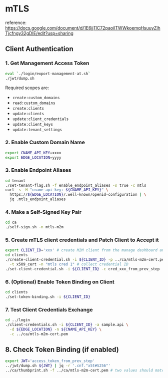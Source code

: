 # mTLS 

reference: https://docs.google.com/document/d/1E6jj11C72paoilTWWkoemqHsuuyZlhTjcfngy32gDIE/edit?usp=sharing

## Client Authentication 

### 1. Get Management Access Token
```bash
eval `./login/export-management-at.sh`
./jwt/dump.sh
```

Required scopes are:
* `create:custom_domains`
* `read:custom_domains`
* `create:clients`
* `update:clients`
* `update:client_credentials`
* `update:client_keys`
* `update:tenant_settings`


### 2. Enable Custom Domain Name
```bash
export CNAME_API_KEY=xxxx
export EDGE_LOCATION=yyyy
```

### 3. Enable Endpoint Aliases
```bash
cd tenant
./set-tenant-flag.sh -f enable_endpoint_aliases -s true -c mtls
curl -s -H "cname-api-key: ${CNAME_API_KEY}" \
  https://${EDGE_LOCATION}/.well-known/openid-configuration | \
  jq .mtls_endpoint_aliases 
```

### 4. Make a Self-Signed Key Pair
```bash
cd ca
./self-sign.sh -n mtls-m2m
```

### 5. Create mTLS client credentials and Patch Client to Accept it
```bash
export CLIENT_ID='xxx' # create M2M client from the manage dashboard and assign audience and scopes
cd clients
./create-client-credential.sh -i ${CLIENT_ID} -p ../ca/mtls-m2m-cert.pem \
  -t x509_cert -n "mtls cred 1" # collect credential ID
./set-client-credential.sh -i ${CLIENT_ID} -c cred_xxx_from_prev_step  -t self_signed_tls_client_auth
```

### 6. (Optional) Enable Token Binding on Client
```bash
cd clients
./set-token-binding.sh -i ${CLIENT_ID}
```

### 7. Test Client Credentials Exchange
```bash
cd ../login
./client-credentials.sh -i ${CLIENT_ID} -a sample.api \
  -d ${EDGE_LOCATION} -n ${CNAME_API_KEY} \
  -c ../ca/mtls-m2m-cert.pem
```

## 8. Check Token Binding (if enabled)
```bash
export JWT='access_token_from_prev_step'
../jwt/dump.sh ${JWT} | jq -r '.cnf."x5t#S256"' 
../ca/thumbprint.sh -f ../ca/mtls-m2m-cert.pem # two values should match 
``` 